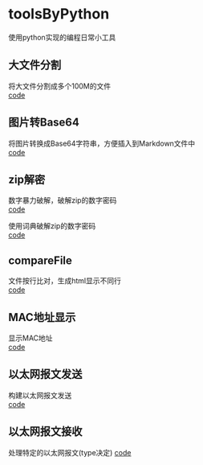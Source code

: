 # toolsByPython
使用python实现的编程日常小工具

## 大文件分割
将大文件分割成多个100M的文件<br>
[code](splitFile.py)

## 图片转Base64
将图片转换成Base64字符串，方便插入到Markdown文件中<br>
[code](img2base64.py)

## zip解密
数字暴力破解，破解zip的数字密码<br>
[code](zipCrackForcePower.py)


使用词典破解zip的数字密码<br>
[code](zipCrackUseDict.py)

## compareFile
文件按行比对，生成html显示不同行<br>
[code](diffFile.py)

## MAC地址显示
显示MAC地址<br>
[code](showMAC.py)

## 以太网报文发送
构建以太网报文发送<br>
[code](sendEther.py)

## 以太网报文接收
处理特定的以太网报文(type决定)
[code](recvEther.py)

